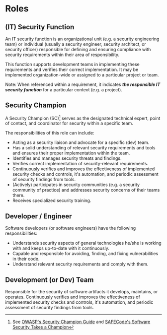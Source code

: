 # Roles

## (IT) Security Function

An IT security function is an organizational unit (e.g. a security engineering team) or individual (usually a security engineer, security architect, or security officer) responsible for defining and ensuring compliance with security requirements within their area of responsibility. 

This function supports development teams in implementing these requirements and verifies their correct implementation. It may be implemented organization-wide or assigned to a particular project or team. 

Note: When referenced within a requirement, it indicates ***the responsible IT security function*** for a particular context (e.g. a project). 

## Security Champion

A Security Champion (SC)[^1] serves as the designated technical expert, point of contact, and coordinator for security within a specific team.

The responsibilities of this role can include:
- Acting as a security liaison and advocate for a specific (dev) team.
- Has a solid understanding of relevant security requirements and tools and ensures their proper implementation within the team.
- Identifies and manages security threats and findings.
- Verifies correct implementation of security-relevant requirements.
- Continuously verifies and improves the effectiveness of implemented security checks and controls, it's automation, and periodic assessment of security findings from tools.
- (Actively) participates in security communities (e.g. a security community of practice) and addresses security concerns of their teams there.
- Receives specialized security training.

## Developer / Engineer

Software developers (or software engineers) have the following responsibilities: 
- Understands security aspects of general technologies he/she is working with and keeps up-to-date with it continuously.
- Capable and responsible for avoiding, finding, and fixing vulnerabilities in their code.
- Understand relevant security requirements and comply with them.

## Development (or Dev) Team

Responsible for the security of software artifacts it develops, maintains, or operates. Continuously verifies and improves the effectiveness of implemented security checks and controls, it's automation, and periodic assessment of security findings from tools.

[^1]: See [OWASP's Security Champion Guide](https://owasp.org/www-project-security-champions-guidebook/) and [SAFECode's Software Security Takes a Champion](http://safecode.org/wp-content/uploads/2019/02/Security-Champions-2019-.pdf)
